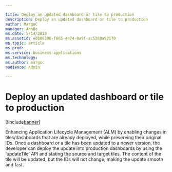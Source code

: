 ```yaml
---

title: Deploy an updated dashboard or tile to production
description: Deploy an updated dashboard or tile to production
author: MargoC
manager: AnnBe
ms.date: 5/14/2018
ms.assetid: edb86306-f665-4e74-8a9f-ac5288a92170
ms.topic: article
ms.prod: 
ms.service: business-applications
ms.technology: 
ms.author: margoc
audience: Admin

---
```

#  Deploy an updated dashboard or tile to production




[!include[banner](../../../../includes/banner.md)]

Enhancing Application Lifecycle Management (ALM) by enabling changes in
tiles/dashboards that are already deployed, while preserving their original IDs.
Once a dashboard or a tile has been updated to a newer version, the developer
can deploy the update into production dashboards by using the ‘updateTile’ API
and stating the source and target tiles. The content of the tile will be
updated, but the IDs will not change, making the update smooth and fast.
